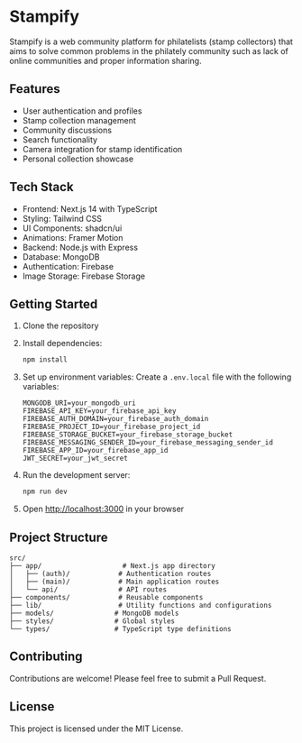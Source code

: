 # Stampify

Stampify is a web community platform for philatelists (stamp collectors) that aims to solve common problems in the philately community such as lack of online communities and proper information sharing.

## Features

- User authentication and profiles
- Stamp collection management
- Community discussions
- Search functionality
- Camera integration for stamp identification
- Personal collection showcase

## Tech Stack

- Frontend: Next.js 14 with TypeScript
- Styling: Tailwind CSS
- UI Components: shadcn/ui
- Animations: Framer Motion
- Backend: Node.js with Express
- Database: MongoDB
- Authentication: Firebase
- Image Storage: Firebase Storage

## Getting Started

1. Clone the repository
2. Install dependencies:
   ```bash
   npm install
   ```
3. Set up environment variables:
   Create a `.env.local` file with the following variables:
   ```
   MONGODB_URI=your_mongodb_uri
   FIREBASE_API_KEY=your_firebase_api_key
   FIREBASE_AUTH_DOMAIN=your_firebase_auth_domain
   FIREBASE_PROJECT_ID=your_firebase_project_id
   FIREBASE_STORAGE_BUCKET=your_firebase_storage_bucket
   FIREBASE_MESSAGING_SENDER_ID=your_firebase_messaging_sender_id
   FIREBASE_APP_ID=your_firebase_app_id
   JWT_SECRET=your_jwt_secret
   ```

4. Run the development server:
   ```bash
   npm run dev
   ```

5. Open [http://localhost:3000](http://localhost:3000) in your browser

## Project Structure

```
src/
├── app/                    # Next.js app directory
│   ├── (auth)/            # Authentication routes
│   ├── (main)/            # Main application routes
│   └── api/               # API routes
├── components/            # Reusable components
├── lib/                   # Utility functions and configurations
├── models/               # MongoDB models
├── styles/               # Global styles
└── types/                # TypeScript type definitions
```

## Contributing

Contributions are welcome! Please feel free to submit a Pull Request.

## License

This project is licensed under the MIT License.
